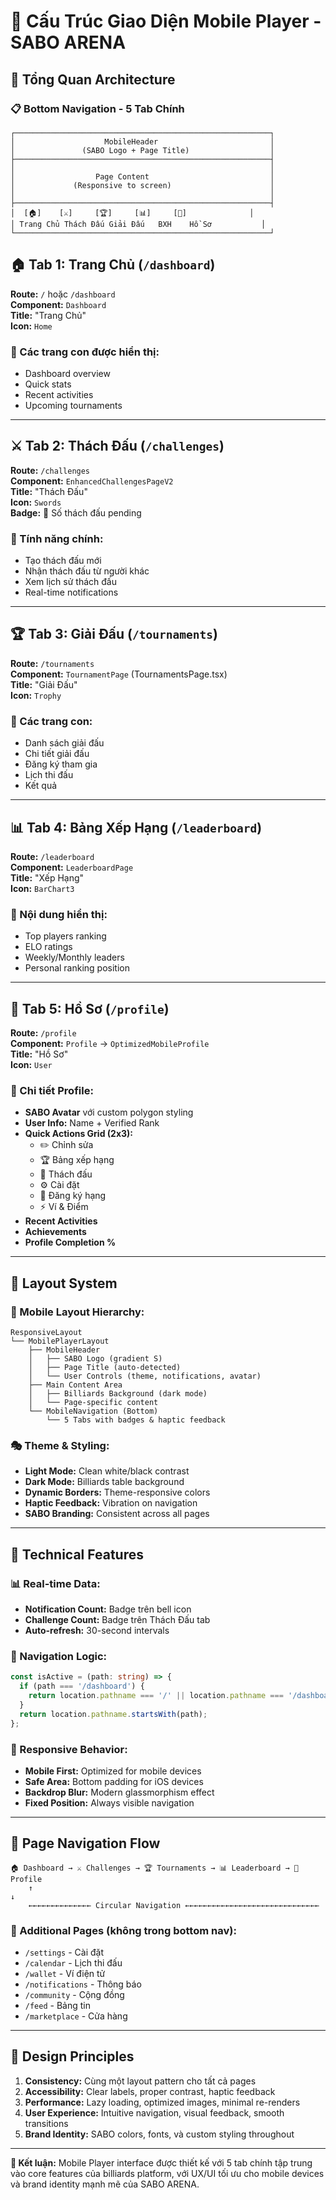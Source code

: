 # 📱 Cấu Trúc Giao Diện Mobile Player - SABO ARENA

## 🎯 Tổng Quan Architecture

### 📋 Bottom Navigation - 5 Tab Chính

```
┌─────────────────────────────────────────────────────────┐
│                    MobileHeader                         │
│               (SABO Logo + Page Title)                  │
├─────────────────────────────────────────────────────────┤
│                                                         │
│                  Page Content                           │
│             (Responsive to screen)                      │
│                                                         │
├─────────────────────────────────────────────────────────┤
│  [🏠]    [⚔️]     [🏆]     [📊]     [👤]              │
│ Trang Chủ Thách Đấu Giải Đấu   BXH    Hồ Sơ           │
└─────────────────────────────────────────────────────────┘
```

## 🏠 **Tab 1: Trang Chủ** (`/dashboard`)

**Route:** `/` hoặc `/dashboard`  
**Component:** `Dashboard`  
**Title:** "Trang Chủ"  
**Icon:** `Home`

### 📄 Các trang con được hiển thị:

- Dashboard overview
- Quick stats
- Recent activities
- Upcoming tournaments

---

## ⚔️ **Tab 2: Thách Đấu** (`/challenges`)

**Route:** `/challenges`  
**Component:** `EnhancedChallengesPageV2`  
**Title:** "Thách Đấu"  
**Icon:** `Swords`  
**Badge:** 🔴 Số thách đấu pending

### 📄 Tính năng chính:

- Tạo thách đấu mới
- Nhận thách đấu từ người khác
- Xem lịch sử thách đấu
- Real-time notifications

---

## 🏆 **Tab 3: Giải Đấu** (`/tournaments`)

**Route:** `/tournaments`  
**Component:** `TournamentPage` (TournamentsPage.tsx)  
**Title:** "Giải Đấu"  
**Icon:** `Trophy`

### 📄 Các trang con:

- Danh sách giải đấu
- Chi tiết giải đấu
- Đăng ký tham gia
- Lịch thi đấu
- Kết quả

---

## 📊 **Tab 4: Bảng Xếp Hạng** (`/leaderboard`)

**Route:** `/leaderboard`  
**Component:** `LeaderboardPage`  
**Title:** "Xếp Hạng"  
**Icon:** `BarChart3`

### 📄 Nội dung hiển thị:

- Top players ranking
- ELO ratings
- Weekly/Monthly leaders
- Personal ranking position

---

## 👤 **Tab 5: Hồ Sơ** (`/profile`)

**Route:** `/profile`  
**Component:** `Profile` → `OptimizedMobileProfile`  
**Title:** "Hồ Sơ"  
**Icon:** `User`

### 📄 Chi tiết Profile:

- **SABO Avatar** với custom polygon styling
- **User Info:** Name + Verified Rank
- **Quick Actions Grid (2x3):**
  - ✏️ Chỉnh sửa
  - 🏆 Bảng xếp hạng
  - 🎯 Thách đấu
  - ⚙️ Cài đặt
  - 🥇 Đăng ký hạng
  - ⚡ Ví & Điểm
- **Recent Activities**
- **Achievements**
- **Profile Completion %**

---

## 🎨 **Layout System**

### 📱 Mobile Layout Hierarchy:

```
ResponsiveLayout
└── MobilePlayerLayout
    ├── MobileHeader
    │   ├── SABO Logo (gradient S)
    │   ├── Page Title (auto-detected)
    │   └── User Controls (theme, notifications, avatar)
    ├── Main Content Area
    │   ├── Billiards Background (dark mode)
    │   └── Page-specific content
    └── MobileNavigation (Bottom)
        └── 5 Tabs with badges & haptic feedback
```

### 🎭 Theme & Styling:

- **Light Mode:** Clean white/black contrast
- **Dark Mode:** Billiards table background
- **Dynamic Borders:** Theme-responsive colors
- **Haptic Feedback:** Vibration on navigation
- **SABO Branding:** Consistent across all pages

---

## 🔧 **Technical Features**

### 📊 Real-time Data:

- **Notification Count:** Badge trên bell icon
- **Challenge Count:** Badge trên Thách Đấu tab
- **Auto-refresh:** 30-second intervals

### 🎯 Navigation Logic:

```typescript
const isActive = (path: string) => {
  if (path === '/dashboard') {
    return location.pathname === '/' || location.pathname === '/dashboard';
  }
  return location.pathname.startsWith(path);
};
```

### 📱 Responsive Behavior:

- **Mobile First:** Optimized for mobile devices
- **Safe Area:** Bottom padding for iOS devices
- **Backdrop Blur:** Modern glassmorphism effect
- **Fixed Position:** Always visible navigation

---

## 🔄 **Page Navigation Flow**

```
🏠 Dashboard → ⚔️ Challenges → 🏆 Tournaments → 📊 Leaderboard → 👤 Profile
    ↑                                                                    ↓
    ←←←←←←←←←←←←←← Circular Navigation ←←←←←←←←←←←←←←←←←←←←←←←←←←←←←←
```

### 🎪 Additional Pages (không trong bottom nav):

- `/settings` - Cài đặt
- `/calendar` - Lịch thi đấu
- `/wallet` - Ví điện tử
- `/notifications` - Thông báo
- `/community` - Cộng đồng
- `/feed` - Bảng tin
- `/marketplace` - Cửa hàng

---

## 🎨 **Design Principles**

1. **Consistency:** Cùng một layout pattern cho tất cả pages
2. **Accessibility:** Clear labels, proper contrast, haptic feedback
3. **Performance:** Lazy loading, optimized images, minimal re-renders
4. **User Experience:** Intuitive navigation, visual feedback, smooth transitions
5. **Brand Identity:** SABO colors, fonts, và custom styling throughout

---

**🚀 Kết luận:** Mobile Player interface được thiết kế với 5 tab chính tập trung vào core features của billiards platform, với UX/UI tối ưu cho mobile devices và brand identity mạnh mẽ của SABO ARENA.
